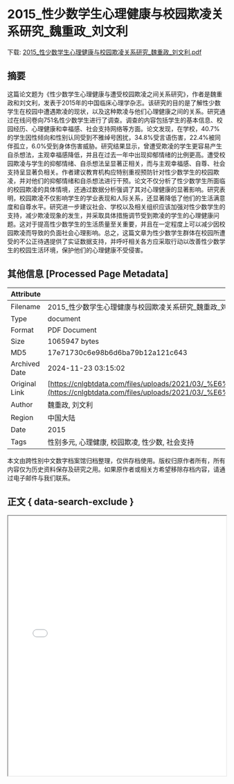 # 2015_性少数学生心理健康与校园欺凌关系研究_魏重政_刘文利

<!-- tcd_download_link -->
下载: <a href="2015_性少数学生心理健康与校园欺凌关系研究_魏重政_刘文利.pdf" download>2015_性少数学生心理健康与校园欺凌关系研究_魏重政_刘文利.pdf</a>
<!-- tcd_download_link_end -->

## 摘要

<!-- tcd_abstract -->
这篇论文题为《性少数学生心理健康与遭受校园欺凌之间关系研究》，作者是魏重政和刘文利，发表于2015年的中国临床心理学杂志。该研究的目的是了解性少数学生在校园中遭遇欺凌的现状，以及这种欺凌与他们心理健康之间的关系。研究通过在线问卷向751名性少数学生进行了调查。调查的内容包括学生的基本信息、校园经历、心理健康和幸福感、社会支持网络等方面。论文发现，在学校，40.7%的学生因性倾向和性别认同受到不雅绰号困扰，34.8%受言语伤害，22.4%被同伴孤立，6.0%受到身体伤害威胁。研究结果显示，曾遭受欺凌的学生更容易产生自杀想法，主观幸福感降低，并且在过去一年中出现抑郁情绪的比例更高。遭受校园欺凌与学生的抑郁情绪、自杀想法呈显著正相关，而与主观幸福感、自尊、社会支持呈显著负相关。作者建议教育机构应特别重视预防针对性少数学生的校园欺凌，并对他们的抑郁情绪和自杀想法进行干预。论文不仅分析了性少数学生所面临的校园欺凌的具体情境，还通过数据分析强调了其对心理健康的显著影响。研究表明，校园欺凌不仅影响学生的学业表现和人际关系，还显著降低了他们的生活满意度和自尊水平。研究进一步建议社会、学校以及相关组织应该加强对性少数学生的支持，减少欺凌现象的发生，并采取具体措施调节受到欺凌的学生的心理健康问题。这对于提高性少数学生的生活质量至关重要，并且在一定程度上可以减少因校园欺凌而导致的负面社会心理影响。总之，这篇文章为性少数学生群体在校园所遭受的不公正待遇提供了实证数据支持，并呼吁相关各方应采取行动以改善性少数学生的校园生活环境，保护他们的心理健康不受侵害。

<!-- tcd_abstract_end -->

## 其他信息 [Processed Page Metadata]

| Attribute       | Value                                  |
|-----------------|----------------------------------------|
| Filename        | 2015_性少数学生心理健康与校园欺凌关系研究_魏重政_刘文利.pdf                             |
| Type            | document                                 |
| Format          | PDF Document                               |
| Size            | 1065947 bytes                           |
| MD5             | 17e71730c6e98b6d6ba79b12a121c643                                  |
| Archived Date   | 2024-11-23 03:15:02                             |
| Original Link   | [https://cnlgbtdata.com/files/uploads/2021/03/_%E6%80%A7%E5%B0%91%E6%95%B0%E5%AD%A6%E7%94%9F%E5%BF%83%E7%90%86%E5%81%A5%E5%BA%B7%E4%B8%8E%E9%81%AD%E5%8F%97%E6%A0%A1%E5%9B%AD%E6%AC%BA%E5%87%8C%E4%B9%8B%E9%97%B4%E5%85%B3%E7%B3%BB%E7%A0%94%E7%A9%B6.pdf](https://cnlgbtdata.com/files/uploads/2021/03/_%E6%80%A7%E5%B0%91%E6%95%B0%E5%AD%A6%E7%94%9F%E5%BF%83%E7%90%86%E5%81%A5%E5%BA%B7%E4%B8%8E%E9%81%AD%E5%8F%97%E6%A0%A1%E5%9B%AD%E6%AC%BA%E5%87%8C%E4%B9%8B%E9%97%B4%E5%85%B3%E7%B3%BB%E7%A0%94%E7%A9%B6.pdf)                         |
| Author          | 魏重政, 刘文利                               |
| Region          | 中国大陆                               |
| Date            | 2015                                 |
| Tags            | 性别多元, 心理健康, 校园欺凌, 性少数, 社会支持                                 |

本文由跨性别中文数字档案馆归档整理，仅供存档使用。版权归原作者所有，所有内容仅为历史资料保存及研究之用。如果原作者或相关方希望移除存档内容，请通过电子邮件与我们联系。

## 正文 { data-search-exclude }

<!-- tcd_main_text -->
<iframe src="../2015_性少数学生心理健康与校园欺凌关系研究_魏重政_刘文利.pdf" width="100%" height="600px">
    <p>无法显示PDF，请下载查看。</p>
</iframe>
<!-- tcd_main_text_end -->

